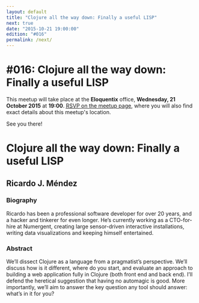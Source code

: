 ```yaml
---
layout: default
title: "Clojure all the way down: Finally a useful LISP"
next: true
date: "2015-10-21 19:00:00"
edition: "#016"
permalink: /next/
---
```


<div class="description">
<!--   <h1>#014: Free Discussions</h1>
  <p>This meetup will take place <strong>Thursday, 27 August 2015</strong> at
    <strong>19:00</strong>.
    <a href="http://www.meetup.com/bucharestfp/events/224710993/"><abbr title="Répondez, S’il Vous Plaît">RSVP</abbr> on the meetup page</a>,
    where you will also find exact details about this meetup's location.</p>
    <p>No presentation has been scheduled for this meetup, just free discussions.</p>
  <p>See you there!</p> -->
  <h1>#016: Clojure all the way down: Finally a useful LISP</h1>
  <p>This meetup will take place at the <strong>Eloquentix</strong> office,
    <strong>Wednesday, 21 October 2015</strong> at <strong>19:00</strong>.
    <a href="http://www.meetup.com/bucharestfp/events/225922911/"><abbr title="Répondez, S’il Vous Plaît">RSVP</abbr> on the meetup page</a>,
    where you will also find exact details about this meetup's location.</p>
  <p>See you there!</p>
  <!-- <h1>To be Announced</h1>
  <p>There's no scheduled meetup at the moment, but our tentative date is 21 October 2015.</p>
  <p>Make sure you've registered an account with <a href="http://www.meetup.com/">meetup.com</a>
    and joined <a href="http://www.meetup.com/bucharestfp/">our group</a> there, as that is the
    primary channel for announcing new meetups.</p>
  <p>In addition, you may want to follow our <a href="https://twitter.com/bucharestfp">Twitter account</a>
    and subscribe to our <a href="https://groups.google.com/forum/#!forum/bucharestfp">mailing list</a>.</p>
  <p>See you soon!</p> -->
</div>

<div class="clear-fix"></div>

<div class="presentation">
  <h1>Clojure all the way down: Finally a useful LISP</h1>
  <div class="details">
    <div class="left">
      <div class="biography">
        <h2 class="speaker">Ricardo J. Méndez</h2>
        <h3>Biography</h3>
        <p>Ricardo has been a professional software developer for over 20 years,
        and a hacker and tinkerer for even longer. He’s currently working as a
        CTO-for-hire at Numergent, creating large sensor-driven interactive
        installations, writing data visualizations and keeping himself entertained.</p>
      </div>
      <div class="abstract">
        <h3>Abstract</h3>
        <p>We’ll dissect Clojure as a language from a pragmatist’s perspective.
        We’ll discuss how is it different, where do you start, and evaluate an
        approach to building a web application fully in Clojure (both front end
        and back end). I’ll defend the heretical suggestion that having no
        automagic is good. More importantly, we’ll aim to answer the key question
        any tool should answer: what’s in it for you?</p>
      </div>
    </div>
  </div>
</div>

